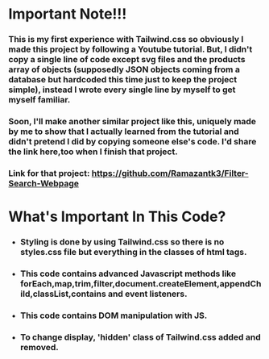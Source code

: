 # Important Note!!!
### This is my first experience with Tailwind.css so obviously I made this project by following a Youtube tutorial. But, I didn't copy a single line of code except svg files and the products array of objects (supposedly JSON objects coming from a database but hardcoded this time just to keep the project simple), instead I wrote every single line by myself to get myself familiar. 
### Soon, I'll make another similar project like this, uniquely made by me to show that I actually learned from the tutorial and didn't pretend I did by copying someone else's code. I'd share the link here,too when I finish that project. 
### Link for that project: https://github.com/Ramazantk3/Filter-Search-Webpage

# What's Important In This Code?
- ### Styling is done by using Tailwind.css so there is no styles.css file but everything in the classes of html tags.
- ### This code contains advanced Javascript methods like forEach,map,trim,filter,document.createElement,appendChild,classList,contains and event listeners.
- ### This code contains DOM manipulation with JS.
- ### To change display, 'hidden' class of Tailwind.css added and removed.
